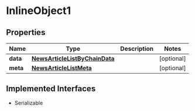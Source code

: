 

# InlineObject1


## Properties

Name | Type | Description | Notes
------------ | ------------- | ------------- | -------------
**data** | [**NewsArticleListByChainData**](NewsArticleListByChainData.md) |  |  [optional]
**meta** | [**NewsArticleListMeta**](NewsArticleListMeta.md) |  |  [optional]


## Implemented Interfaces

* Serializable


